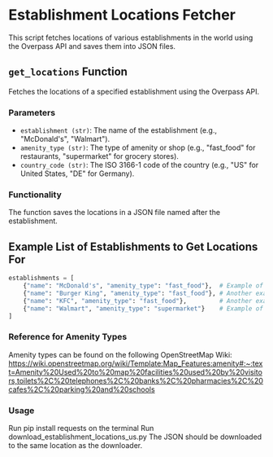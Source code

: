 # Establishment Locations Fetcher

This script fetches locations of various establishments in the world using the Overpass API and saves them into JSON files.

## `get_locations` Function

Fetches the locations of a specified establishment using the Overpass API.

### Parameters

- `establishment (str)`: The name of the establishment (e.g., "McDonald's", "Walmart").
- `amenity_type (str)`: The type of amenity or shop (e.g., "fast_food" for restaurants, "supermarket" for grocery stores).
- `country_code (str)`: The ISO 3166-1 code of the country (e.g., "US" for United States, "DE" for Germany).

### Functionality

The function saves the locations in a JSON file named after the establishment.

## Example List of Establishments to Get Locations For

```python
establishments = [
    {"name": "McDonald's", "amenity_type": "fast_food"},  # Example of a fast food restaurant
    {"name": "Burger King", "amenity_type": "fast_food"}, # Another example of a fast food restaurant
    {"name": "KFC", "amenity_type": "fast_food"},         # Another example of a fast food restaurant
    {"name": "Walmart", "amenity_type": "supermarket"}    # Example of a supermarket
]
```
### Reference for Amenity Types
Amenity types can be found on the following OpenStreetMap Wiki:
https://wiki.openstreetmap.org/wiki/Template:Map_Features:amenity#:~:text=Amenity%20Used%20to%20map%20facilities%20used%20by%20visitors,toilets%2C%20telephones%2C%20banks%2C%20pharmacies%2C%20cafes%2C%20parking%20and%20schools

### Usage
Run pip install requests on the terminal
Run download_establishment_locations_us.py
The JSON should be downloaded to the same location as the downloader.
